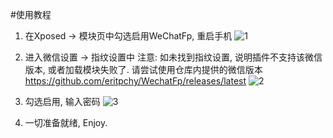 #使用教程

1. 在Xposed -> 模块页中勾选启用WeChatFp, 重启手机
![1](https://github.com/eritpchy/WechatFp/raw/master/doc/WeChat/1.jpg)

2. 进入微信设置 -> 指纹设置中
    注意: 如未找到指纹设置, 说明插件不支持该微信版本, 或者加载模块失败了. 请尝试使用仓库内提供的微信版本
    https://github.com/eritpchy/WechatFp/releases/latest
![2](https://github.com/eritpchy/WechatFp/raw/master/doc/WeChat/2.jpg)

3. 勾选启用, 输入密码
![3](https://github.com/eritpchy/WechatFp/raw/master/doc/WeChat/3.jpg)

4. 一切准备就绪, Enjoy.